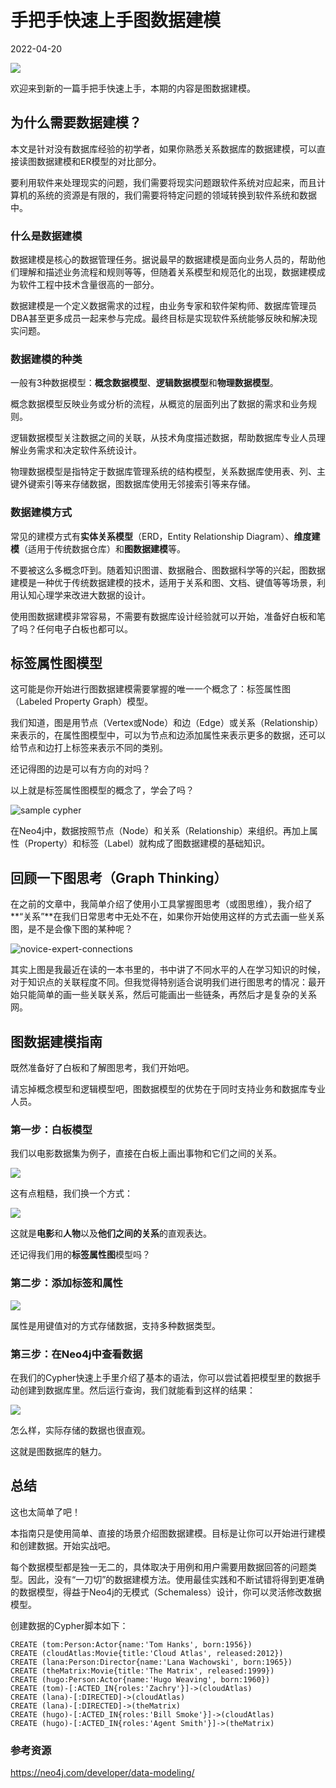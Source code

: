 # 手把手快速上手图数据建模

2022-04-20

![](quick-start-graph-data-modeling/128581943-tableau-de-détective-avec-des-photos-de-criminels-présumés-des-scènes-de-crime-et-des-preuves-avec-d.jpg)

欢迎来到新的一篇手把手快速上手，本期的内容是图数据建模。

## 为什么需要数据建模？

本文是针对没有数据库经验的初学者，如果你熟悉关系数据库的数据建模，可以直接读图数据建模和ER模型的对比部分。

要利用软件来处理现实的问题，我们需要将现实问题跟软件系统对应起来，而且计算机的系统的资源是有限的，我们需要将特定问题的领域转换到软件系统和数据中。

### 什么是数据建模

数据建模是核心的数据管理任务。据说最早的数据建模是面向业务人员的，帮助他们理解和描述业务流程和规则等等，但随着关系模型和规范化的出现，数据建模成为软件工程中技术含量很高的一部分。

数据建模是一个定义数据需求的过程，由业务专家和软件架构师、数据库管理员DBA甚至更多成员一起来参与完成。最终目标是实现软件系统能够反映和解决现实问题。

### 数据建模的种类

一般有3种数据模型：**概念数据模型**、**逻辑数据模型**和**物理数据模型**。

概念数据模型反映业务或分析的流程，从概览的层面列出了数据的需求和业务规则。

逻辑数据模型关注数据之间的关联，从技术角度描述数据，帮助数据库专业人员理解业务需求和决定软件系统设计。

物理数据模型是指特定于数据库管理系统的结构模型，关系数据库使用表、列、主键外键索引等来存储数据，图数据库使用无邻接索引等来存储。

### 数据建模方式

常见的建模方式有**实体关系模型**（ERD，Entity Relationship Diagram）、**维度建模**（适用于传统数据仓库）和**图数据建模**等。

不要被这么多概念吓到。随着知识图谱、数据融合、图数据科学等的兴起，图数据建模是一种优于传统数据建模的技术，适用于关系和图、文档、键值等等场景，利用认知心理学来改进大数据的设计。

使用图数据建模非常容易，不需要有数据库设计经验就可以开始，准备好白板和笔了吗？任何电子白板也都可以。

## 标签属性图模型

这可能是你开始进行图数据建模需要掌握的唯一一个概念了：标签属性图（Labeled Property Graph）模型。

我们知道，图是用节点（Vertex或Node）和边（Edge）或关系（Relationship）来表示的，在属性图模型中，可以为节点和边添加属性来表示更多的数据，还可以给节点和边打上标签来表示不同的类别。

还记得图的边是可以有方向的对吗？

以上就是标签属性图模型的概念了，学会了吗？

![sample cypher](quick-start-graph-data-modeling/sample-cypher.png)

在Neo4j中，数据按照节点（Node）和关系（Relationship）来组织。再加上属性（Property）和标签（Label）就构成了图数据建模的基础知识。

## 回顾一下图思考（Graph Thinking）

在之前的文章中，我简单介绍了使用小工具掌握图思考（或图思维），我介绍了**“关系”**在我们日常思考中无处不在，如果你开始使用这样的方式去画一些关系图，是不是会像下图的某种呢？

![novice-expert-connections](quick-start-graph-data-modeling/novice-expert-connections.png)

其实上图是我最近在读的一本书里的，书中讲了不同水平的人在学习知识的时候，对于知识点的关联程度不同。但我觉得特别适合说明我们进行图思考的情况：最开始只能简单的画一些关联关系，然后可能画出一些链条，再然后才是复杂的关系网。

## 图数据建模指南

既然准备好了白板和了解图思考，我们开始吧。

请忘掉概念模型和逻辑模型吧，图数据模型的优势在于同时支持业务和数据库专业人员。

### 第一步：白板模型

我们以电影数据集为例子，直接在白板上画出事物和它们之间的关系。

![](quick-start-graph-data-modeling/matrix_whiteboard_model1.png)

这有点粗糙，我们换一个方式：

![](quick-start-graph-data-modeling/matrix_whiteboard_model2.png)

这就是**电影**和**人物**以及**他们之间的关系**的直观表达。

还记得我们用的**标签属性图**模型吗？

### 第二步：添加标签和属性

![](quick-start-graph-data-modeling/matrix_whiteboard_model3.png)

属性是用键值对的方式存储数据，支持多种数据类型。

### 第三步：在Neo4j中查看数据

在我们的Cypher快速上手里介绍了基本的语法，你可以尝试着把模型里的数据手动创建到数据库里。然后运行查询，我们就能看到这样的结果：

![](quick-start-graph-data-modeling/matrix_whiteboard_model4.png)

怎么样，实际存储的数据也很直观。

这就是图数据库的魅力。

## 总结

这也太简单了吧！

本指南只是使用简单、直接的场景介绍图数据建模。目标是让你可以开始进行建模和创建数据。开始实战吧。

每个数据模型都是独一无二的，具体取决于用例和用户需要用数据回答的问题类型。因此，没有“一刀切”的数据建模方法。使用最佳实践和不断试错将得到更准确的数据模型，得益于Neo4j的无模式（Schemaless）设计，你可以灵活修改数据模型。

创建数据的Cypher脚本如下：

```cypher
CREATE (tom:Person:Actor{name:'Tom Hanks', born:1956})
CREATE (cloudAtlas:Movie{title:'Cloud Atlas', released:2012})
CREATE (lana:Person:Director{name:'Lana Wachowski', born:1965})
CREATE (theMatrix:Movie{title:'The Matrix', released:1999})
CREATE (hugo:Person:Actor{name:'Hugo Weaving', born:1960})
CREATE (tom)-[:ACTED_IN{roles:'Zachry'}]->(cloudAtlas)
CREATE (lana)-[:DIRECTED]->(cloudAtlas)
CREATE (lana)-[:DIRECTED]->(theMatrix)
CREATE (hugo)-[:ACTED_IN{roles:'Bill Smoke'}]->(cloudAtlas)
CREATE (hugo)-[:ACTED_IN{roles:'Agent Smith'}]->(theMatrix)
```

### 参考资源

https://neo4j.com/developer/data-modeling/

